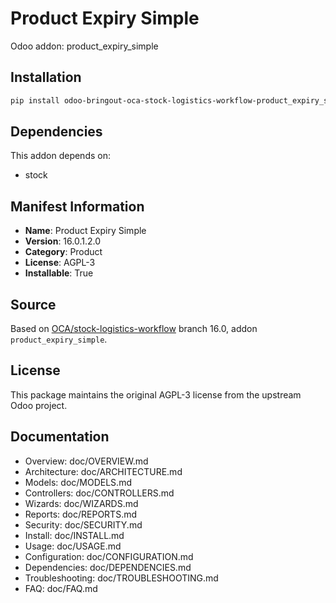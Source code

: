 # Product Expiry Simple

Odoo addon: product_expiry_simple

## Installation

```bash
pip install odoo-bringout-oca-stock-logistics-workflow-product_expiry_simple
```

## Dependencies

This addon depends on:
- stock

## Manifest Information

- **Name**: Product Expiry Simple
- **Version**: 16.0.1.2.0
- **Category**: Product
- **License**: AGPL-3
- **Installable**: True

## Source

Based on [OCA/stock-logistics-workflow](https://github.com/OCA/stock-logistics-workflow) branch 16.0, addon `product_expiry_simple`.

## License

This package maintains the original AGPL-3 license from the upstream Odoo project.

## Documentation

- Overview: doc/OVERVIEW.md
- Architecture: doc/ARCHITECTURE.md
- Models: doc/MODELS.md
- Controllers: doc/CONTROLLERS.md
- Wizards: doc/WIZARDS.md
- Reports: doc/REPORTS.md
- Security: doc/SECURITY.md
- Install: doc/INSTALL.md
- Usage: doc/USAGE.md
- Configuration: doc/CONFIGURATION.md
- Dependencies: doc/DEPENDENCIES.md
- Troubleshooting: doc/TROUBLESHOOTING.md
- FAQ: doc/FAQ.md
